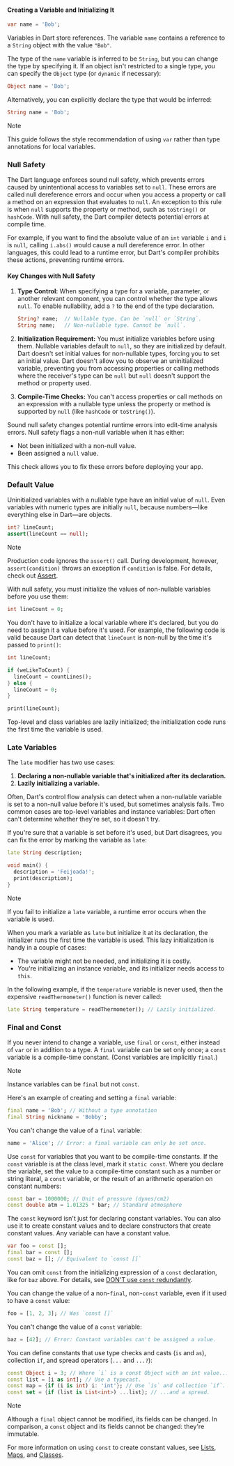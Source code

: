 #### Creating a Variable and Initializing It

```dart
var name = 'Bob';
```

Variables in Dart store references. The variable `name` contains a reference to a `String` object with the value `"Bob"`.

The type of the `name` variable is inferred to be `String`, but you can change the type by specifying it. If an object isn't restricted to a single type, you can specify the `Object` type (or `dynamic` if necessary):

```dart
Object name = 'Bob';
```

Alternatively, you can explicitly declare the type that would be inferred:

```dart
String name = 'Bob';
```

> [!note] 
> This guide follows the style recommendation of using `var` rather than type annotations for local variables.

### Null Safety

The Dart language enforces sound null safety, which prevents errors caused by unintentional access to variables set to `null`. These errors are called null dereference errors and occur when you access a property or call a method on an expression that evaluates to `null`. An exception to this rule is when `null` supports the property or method, such as `toString()` or `hashCode`. With null safety, the Dart compiler detects potential errors at compile time.

For example, if you want to find the absolute value of an `int` variable `i` and `i` is `null`, calling `i.abs()` would cause a null dereference error. In other languages, this could lead to a runtime error, but Dart's compiler prohibits these actions, preventing runtime errors.

#### Key Changes with Null Safety

1. **Type Control:** When specifying a type for a variable, parameter, or another relevant component, you can control whether the type allows `null`. To enable nullability, add a `?` to the end of the type declaration.

    ```dart
    String? name;  // Nullable type. Can be `null` or `String`.
    String name;   // Non-nullable type. Cannot be `null`.
    ```

2. **Initialization Requirement:** You must initialize variables before using them. Nullable variables default to `null`, so they are initialized by default. Dart doesn't set initial values for non-nullable types, forcing you to set an initial value. Dart doesn't allow you to observe an uninitialized variable, preventing you from accessing properties or calling methods where the receiver's type can be `null` but `null` doesn't support the method or property used.

3. **Compile-Time Checks:** You can't access properties or call methods on an expression with a nullable type unless the property or method is supported by `null` (like `hashCode` or `toString()`).

Sound null safety changes potential runtime errors into edit-time analysis errors. Null safety flags a non-null variable when it has either:

- Not been initialized with a non-null value.
- Been assigned a `null` value.

This check allows you to fix these errors before deploying your app.

### Default Value

Uninitialized variables with a nullable type have an initial value of `null`. Even variables with numeric types are initially `null`, because numbers—like everything else in Dart—are objects.

```dart
int? lineCount;
assert(lineCount == null);
```

> [!note]
> Production code ignores the `assert()` call. During development, however, `assert(condition)` throws an exception if `condition` is false. For details, check out [Assert](https://dart.dev/guides/language/language-tour#assert).

With null safety, you must initialize the values of non-nullable variables before you use them:

```dart
int lineCount = 0;
```

You don't have to initialize a local variable where it's declared, but you do need to assign it a value before it's used. For example, the following code is valid because Dart can detect that `lineCount` is non-null by the time it's passed to `print()`:

```dart
int lineCount;

if (weLikeToCount) {
  lineCount = countLines();
} else {
  lineCount = 0;
}

print(lineCount);
```

Top-level and class variables are lazily initialized; the initialization code runs the first time the variable is used.

### Late Variables

The `late` modifier has two use cases:

1. **Declaring a non-nullable variable that's initialized after its declaration.**
2. **Lazily initializing a variable.**

Often, Dart's control flow analysis can detect when a non-nullable variable is set to a non-null value before it's used, but sometimes analysis fails. Two common cases are top-level variables and instance variables: Dart often can't determine whether they're set, so it doesn't try.

If you're sure that a variable is set before it's used, but Dart disagrees, you can fix the error by marking the variable as `late`:

```dart
late String description;

void main() {
  description = 'Feijoada!';
  print(description);
}
```

> [!note]
> If you fail to initialize a `late` variable, a runtime error occurs when the variable is used.

When you mark a variable as `late` but initialize it at its declaration, the initializer runs the first time the variable is used. This lazy initialization is handy in a couple of cases:

- The variable might not be needed, and initializing it is costly.
- You're initializing an instance variable, and its initializer needs access to `this`.

In the following example, if the `temperature` variable is never used, then the expensive `readThermometer()` function is never called:

```dart
late String temperature = readThermometer(); // Lazily initialized.
```

### Final and Const

If you never intend to change a variable, use `final` or `const`, either instead of `var` or in addition to a type. A `final` variable can be set only once; a `const` variable is a compile-time constant. (Const variables are implicitly `final`.)

> [!note] 
> Instance variables can be `final` but not `const`.

Here's an example of creating and setting a `final` variable:

```dart
final name = 'Bob'; // Without a type annotation
final String nickname = 'Bobby';
```

You can't change the value of a `final` variable:

```dart
name = 'Alice'; // Error: a final variable can only be set once.
```

Use `const` for variables that you want to be compile-time constants. If the `const` variable is at the class level, mark it `static const`. Where you declare the variable, set the value to a compile-time constant such as a number or string literal, a `const` variable, or the result of an arithmetic operation on constant numbers:

```dart
const bar = 1000000; // Unit of pressure (dynes/cm2)
const double atm = 1.01325 * bar; // Standard atmosphere
```

The `const` keyword isn't just for declaring constant variables. You can also use it to create constant values and to declare constructors that create constant values. Any variable can have a constant value.

```dart
var foo = const [];
final bar = const [];
const baz = []; // Equivalent to `const []`
```

You can omit `const` from the initializing expression of a `const` declaration, like for `baz` above. For details, see [DON'T use `const` redundantly](https://dart.dev/guides/language/effective-dart/usage#dont-use-const-redundantly).

You can change the value of a non-`final`, non-`const` variable, even if it used to have a `const` value:

```dart
foo = [1, 2, 3]; // Was `const []`
```

You can't change the value of a `const` variable:

```dart
baz = [42]; // Error: Constant variables can't be assigned a value.
```

You can define constants that use type checks and casts (`is` and `as`), collection `if`, and spread operators (`...` and `...?`):

```dart
const Object i = 3; // Where `i` is a const Object with an int value...
const list = [i as int]; // Use a typecast.
const map = {if (i is int) i: 'int'}; // Use `is` and collection `if`.
const set = {if (list is List<int>) ...list}; // ...and a spread.
```

> [!note]
> Although a `final` object cannot be modified, its fields can be changed. In comparison, a `const` object and its fields cannot be changed: they're immutable.

For more information on using `const` to create constant values, see [Lists](https://dart.dev/guides/language/language-tour#lists), [Maps](https://dart.dev/guides/language/language-tour#maps), and [Classes](https://dart.dev/guides/language/language-tour#constructors).